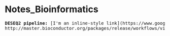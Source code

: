 # Notes_Bioinformatics


<pre>
<b>DESEQ2 pipeline:</b> [I'm an inline-style link](https://www.google.com)
http://master.bioconductor.org/packages/release/workflows/vignettes/rnaseqGene/inst/doc/rnaseqGene.html#gene-clustering
</pre>
